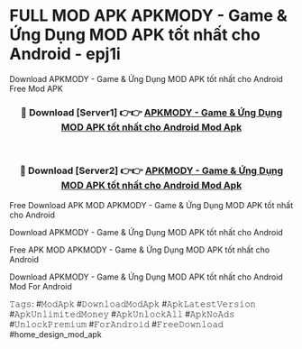 # FULL MOD APK APKMODY - Game & Ứng Dụng MOD APK tốt nhất cho Android - epj1i
Download APKMODY - Game & Ứng Dụng MOD APK tốt nhất cho Android Free Mod APK

<div align="center">
<h3>🔴 Download [Server1] 👉👉 <a href="https://apk-comot.site?title=APKMODY_-_Game_&_Ứng_Dụng_MOD_APK_tốt_nhất_cho_Android">APKMODY - Game & Ứng Dụng MOD APK tốt nhất cho Android Mod Apk</a></h3><br>

<h3>🔴 Download [Server2] 👉👉 <a href="https://apk-comot.site?title=APKMODY_-_Game_&_Ứng_Dụng_MOD_APK_tốt_nhất_cho_Android">APKMODY - Game & Ứng Dụng MOD APK tốt nhất cho Android Mod Apk</a></h3>
</div>


Free Download APK MOD APKMODY - Game & Ứng Dụng MOD APK tốt nhất cho Android

Download APKMODY - Game & Ứng Dụng MOD APK tốt nhất cho Android 

Free APK MOD APKMODY - Game & Ứng Dụng MOD APK tốt nhất cho Android 

Download APKMODY - Game & Ứng Dụng MOD APK tốt nhất cho Android Mod For Android

𝚃𝚊𝚐𝚜: #𝙼𝚘𝚍𝙰𝚙𝚔 #𝙳𝚘𝚠𝚗𝚕𝚘𝚊𝚍𝙼𝚘𝚍𝙰𝚙𝚔 #𝙰𝚙𝚔𝙻𝚊𝚝𝚎𝚜𝚝𝚅𝚎𝚛𝚜𝚒𝚘𝚗 #𝙰𝚙𝚔𝚄𝚗𝚕𝚒𝚖𝚒𝚝𝚎𝚍𝙼𝚘𝚗𝚎𝚢 #𝙰𝚙𝚔𝚄𝚗𝚕𝚘𝚌𝚔𝙰𝚕𝚕 #𝙰𝚙𝚔𝙽𝚘𝙰𝚍𝚜 #𝚄𝚗𝚕𝚘𝚌𝚔𝙿𝚛𝚎𝚖𝚒𝚞𝚖 #𝙵𝚘𝚛𝙰𝚗𝚍𝚛𝚘𝚒𝚍 #𝙵𝚛𝚎𝚎𝙳𝚘𝚠𝚗𝚕𝚘𝚊𝚍 #home_design_mod_apk